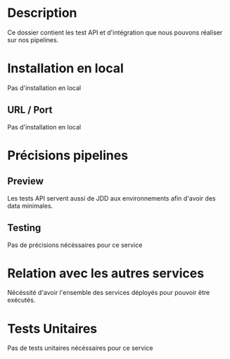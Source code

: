 # Description

Ce dossier contient les test API et d'intégration que nous pouvons réaliser sur nos pipelines.

# Installation en local

Pas d'installation en local


## URL / Port

Pas d'installation en local


# Précisions pipelines

## Preview

Les tests API servent aussi de JDD aux environnements afin d'avoir des data minimales.

## Testing

Pas de précisions nécéssaires pour ce service


# Relation avec les autres services

Nécéssité d'avoir l'ensemble des services déployés pour pouvoir être exécutés.

# Tests Unitaires

Pas de tests unitaires nécéssaires pour ce service

